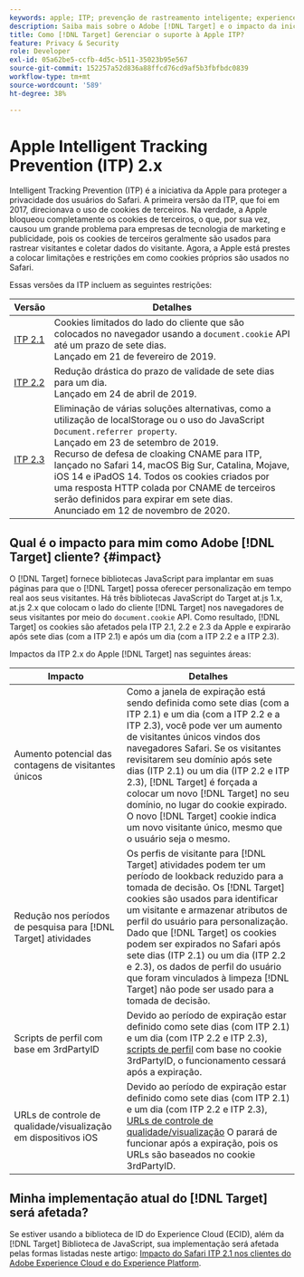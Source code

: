 ```yaml
---
keywords: apple; ITP; prevenção de rastreamento inteligente; experience cloud id; ecid; itp
description: Saiba mais sobre o Adobe [!DNL Target] e o impacto da iniciativa Apple Intelligent Tracking Prevention (ITP) que busca proteger a privacidade dos usuários do Safari.
title: Como [!DNL Target] Gerenciar o suporte à Apple ITP?
feature: Privacy & Security
role: Developer
exl-id: 05a62be5-ccfb-4d5c-b511-35023b95e567
source-git-commit: 152257a52d836a88ffcd76cd9af5b3fbfbdc0839
workflow-type: tm+mt
source-wordcount: '589'
ht-degree: 38%

---
```


# Apple Intelligent Tracking Prevention (ITP) 2.x

Intelligent Tracking Prevention (ITP) é a iniciativa da Apple para proteger a privacidade dos usuários do Safari. A primeira versão da ITP, que foi em 2017, direcionava o uso de cookies de terceiros. Na verdade, a Apple bloqueou completamente os cookies de terceiros, o que, por sua vez, causou um grande problema para empresas de tecnologia de marketing e publicidade, pois os cookies de terceiros geralmente são usados para rastrear visitantes e coletar dados do visitante. Agora, a Apple está prestes a colocar limitações e restrições em como cookies próprios são usados no Safari.

Essas versões da ITP incluem as seguintes restrições:

| Versão | Detalhes |
| --- | --- |
| [ITP 2.1](https://webkit.org/blog/8613/intelligent-tracking-prevention-2-1/) | Cookies limitados do lado do cliente que são colocados no navegador usando a `document.cookie` API até um prazo de sete dias.<br>Lançado em 21 de fevereiro de 2019. |
| [ITP 2.2](https://webkit.org/blog/8828/intelligent-tracking-prevention-2-2/) | Redução drástica do prazo de validade de sete dias para um dia.<br>Lançado em 24 de abril de 2019. |
| [ITP 2.3](https://webkit.org/blog/9521/intelligent-tracking-prevention-3-2/) | Eliminação de várias soluções alternativas, como a utilização de localStorage ou o uso do JavaScript `Document.referrer property`.<br>Lançado em 23 de setembro de 2019.<br>Recurso de defesa de cloaking CNAME para ITP, lançado no Safari 14, macOS Big Sur, Catalina, Mojave, iOS 14 e iPadOS 14. Todos os cookies criados por uma resposta HTTP colada por CNAME de terceiros serão definidos para expirar em sete dias.<br>Anunciado em 12 de novembro de 2020. |

## Qual é o impacto para mim como Adobe [!DNL Target] cliente? {#impact}

O [!DNL Target] fornece bibliotecas JavaScript para implantar em suas páginas para que o [!DNL Target] possa oferecer personalização em tempo real aos seus visitantes. Há três bibliotecas JavaScript do Target at.js 1.x, at.js 2.x que colocam o lado do cliente [!DNL Target] nos navegadores de seus visitantes por meio do `document.cookie` API. Como resultado, [!DNL Target] os cookies são afetados pela ITP 2.1, 2.2 e 2.3 da Apple e expirarão após sete dias (com a ITP 2.1) e após um dia (com a ITP 2.2 e a ITP 2.3).

Impactos da ITP 2.x do Apple [!DNL Target] nas seguintes áreas:

| Impacto | Detalhes |
| --- | --- |
| Aumento potencial das contagens de visitantes únicos | Como a janela de expiração está sendo definida como sete dias (com a ITP 2.1) e um dia (com a ITP 2.2 e a ITP 2.3), você pode ver um aumento de visitantes únicos vindos dos navegadores Safari. Se os visitantes revisitarem seu domínio após sete dias (ITP 2.1) ou um dia (ITP 2.2 e ITP 2.3), [!DNL Target] é forçada a colocar um novo [!DNL Target] no seu domínio, no lugar do cookie expirado. O novo [!DNL Target] cookie indica um novo visitante único, mesmo que o usuário seja o mesmo. |
| Redução nos períodos de pesquisa para [!DNL Target] atividades | Os perfis de visitante para [!DNL Target] atividades podem ter um período de lookback reduzido para a tomada de decisão. Os [!DNL Target] cookies são usados para identificar um visitante e armazenar atributos de perfil do usuário para personalização. Dado que [!DNL Target] os cookies podem ser expirados no Safari após sete dias (ITP 2.1) ou um dia (ITP 2.2 e 2.3), os dados de perfil do usuário que foram vinculados à limpeza [!DNL Target] não pode ser usado para a tomada de decisão. |
| Scripts de perfil com base em 3rdPartyID | Devido ao período de expiração estar definido como sete dias (com ITP 2.1) e um dia (com ITP 2.2 e ITP 2.3), [scripts de perfil](/help/main/c-target/c-visitor-profile/profile-parameters.md) com base no cookie 3rdPartyID, o funcionamento cessará após a expiração. |
| URLs de controle de qualidade/visualização em dispositivos iOS | Devido ao período de expiração estar definido como sete dias (com ITP 2.1) e um dia (com ITP 2.2 e ITP 2.3), [URLs de controle de qualidade/visualização](/help/main/c-activities/c-activity-qa/activity-qa.md) O parará de funcionar após a expiração, pois os URLs são baseados no cookie 3rdPartyID. |

## Minha implementação atual do [!DNL Target] será afetada?

Se estiver usando a biblioteca de ID do Experience Cloud (ECID), além da [!DNL Target] Biblioteca de JavaScript, sua implementação será afetada pelas formas listadas neste artigo: [Impacto do Safari ITP 2.1 nos clientes do Adobe Experience Cloud e do Experience Platform](https://medium.com/adobetech/safari-itp-2-1-impact-on-adobe-experience-cloud-customers-9439cecb55ac).
